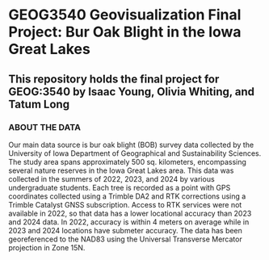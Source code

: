# GEOG3540 Geovisualization Final Project: Bur Oak Blight in the Iowa Great Lakes

## This repository holds the final project for GEOG:3540 by Isaac Young, Olivia Whiting, and Tatum Long <br>

### ABOUT THE DATA
Our main data source is bur oak blight (BOB) survey data collected by the University of Iowa Department of Geographical and Sustainability Sciences. <br>
The study area spans approximately 500 sq. kilometers, encompassing several nature reserves in the Iowa Great Lakes area. This data was collected in the summers of 2022, 2023, and 2024 by various undergraduate students. Each tree is recorded as a point with GPS coordinates collected using a Trimble DA2 and RTK corrections using a Trimble Catalyst GNSS subscription. Access to RTK services were not available in 2022, so that data has a lower locational accuracy than 2023 and 2024 data. In 2022, accuracy is within 4 meters on average while in 2023 and 2024 locations have submeter accuracy. The data has been georeferenced to the NAD83 using the Universal Transverse Mercator projection in Zone 15N.
